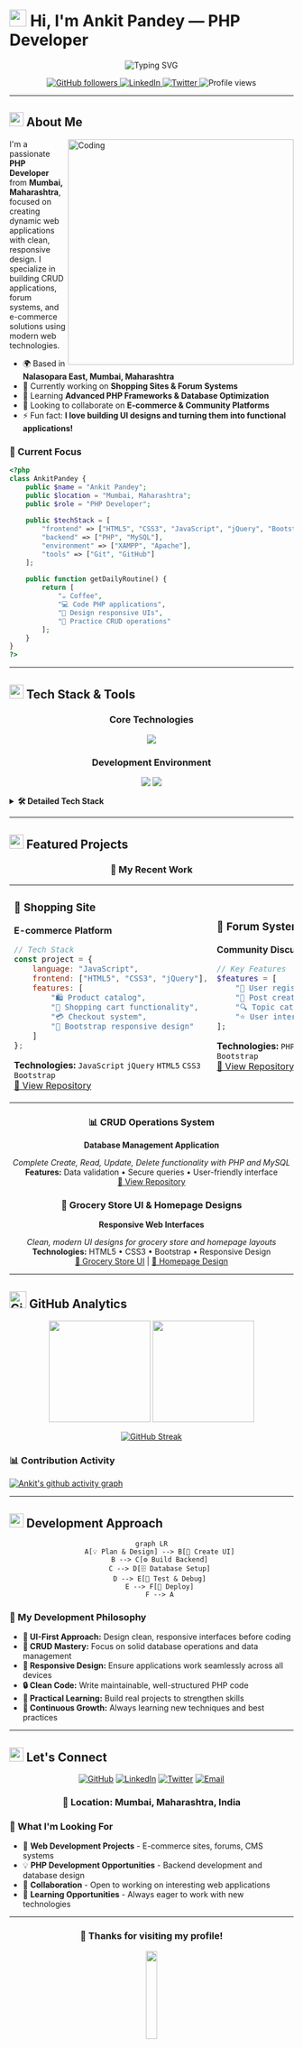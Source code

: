 # <img src="https://raw.githubusercontent.com/MartinHeinz/MartinHeinz/master/wave.gif" width="30px" height="30px" /> Hi, I'm Ankit Pandey — PHP Developer

<div align="center">
  <img src="https://readme-typing-svg.herokuapp.com/?lines=PHP+Developer+from+Mumbai;HTML5+%7C+CSS3+%7C+JavaScript+%7C+jQuery;Bootstrap+%7C+PHP+%7C+MySQL+%7C+XAMPP;Building+Dynamic+Web+Applications&font=Roboto&size=20&duration=3500&pause=1000&center=true&width=650&height=50&color=2F81F7" alt="Typing SVG">
</div>

<p align="center">
  <a href="https://github.com/ankit956151">
    <img src="https://img.shields.io/github/followers/ankit956151?label=Follow&style=for-the-badge&logo=github&color=blue&labelColor=black" alt="GitHub followers">
  </a>
  <a href="https://www.linkedin.com/in/ankit-pandey-1b0ba1215/">
    <img src="https://img.shields.io/badge/LinkedIn-Connect-blue?style=for-the-badge&logo=linkedin&logoColor=white&labelColor=black" alt="LinkedIn">
  </a>
  <a href="https://x.com/Sit124A">
    <img src="https://img.shields.io/badge/Twitter-Follow-1DA1F2?style=for-the-badge&logo=twitter&logoColor=white&labelColor=black" alt="Twitter">
  </a>
  <img src="https://komarev.com/ghpvc/?username=ankit956151&label=Profile%20views&color=0e75b6&style=for-the-badge" alt="Profile views">
</p>

---

## <img src="https://media2.giphy.com/media/QssGEmpkyEOhBCb7e1/giphy.gif?cid=ecf05e47a0n3gi1bfqntqmob8g9aid1oyj2wr3ds3mg700bl&rid=giphy.gif" width="25"> About Me

<img align="right" alt="Coding" width="400" src="https://cdn.dribbble.com/users/1162077/screenshots/3848914/programmer.gif">

I'm a passionate **PHP Developer** from **Mumbai, Maharashtra**, focused on creating dynamic web applications with clean, responsive design. I specialize in building CRUD applications, forum systems, and e-commerce solutions using modern web technologies.

- 🌍 Based in **Nalasopara East, Mumbai, Maharashtra**
- 🔭 Currently working on **Shopping Sites & Forum Systems**
- 🌱 Learning **Advanced PHP Frameworks & Database Optimization**
- 👯 Looking to collaborate on **E-commerce & Community Platforms**
- ⚡ Fun fact: **I love building UI designs and turning them into functional applications!**

### 🎯 Current Focus
```php
<?php
class AnkitPandey {
    public $name = "Ankit Pandey";
    public $location = "Mumbai, Maharashtra";
    public $role = "PHP Developer";
    
    public $techStack = [
        "frontend" => ["HTML5", "CSS3", "JavaScript", "jQuery", "Bootstrap"],
        "backend" => ["PHP", "MySQL"],
        "environment" => ["XAMPP", "Apache"],
        "tools" => ["Git", "GitHub"]
    ];
    
    public function getDailyRoutine() {
        return [
            "☕ Coffee",
            "💻 Code PHP applications", 
            "🎨 Design responsive UIs",
            "🔄 Practice CRUD operations"
        ];
    }
}
?>
```

---

## <img src="https://media2.giphy.com/media/QssGEmpkyEOhBCb7e1/giphy.gif?cid=ecf05e47a0n3gi1bfqntqmob8g9aid1oyj2wr3ds3mg700bl&rid=giphy.gif" width="25"> Tech Stack & Tools

<div align="center">

### Core Technologies
<p>
  <img src="https://skillicons.dev/icons?i=html,css,js,jquery,bootstrap,php,mysql&theme=dark" />
</p>

### Development Environment
<p>
  <img src="https://img.shields.io/badge/XAMPP-FB7A24?style=for-the-badge&logo=xampp&logoColor=white" />
  <img src="https://img.shields.io/badge/Apache-D22128?style=for-the-badge&logo=apache&logoColor=white" />
</p>

</div>

<details>
<summary><b>🛠️ Detailed Tech Stack</b></summary>

| Category | Technologies |
|----------|-------------|
| **Backend** | ![PHP](https://img.shields.io/badge/PHP-777BB4?style=flat-square&logo=php&logoColor=white) ![MySQL](https://img.shields.io/badge/MySQL-4479A1?style=flat-square&logo=mysql&logoColor=white) |
| **Frontend** | ![HTML5](https://img.shields.io/badge/HTML5-E34F26?style=flat-square&logo=html5&logoColor=white) ![CSS3](https://img.shields.io/badge/CSS3-1572B6?style=flat-square&logo=css3&logoColor=white) ![JavaScript](https://img.shields.io/badge/JavaScript-F7DF1E?style=flat-square&logo=javascript&logoColor=black) ![jQuery](https://img.shields.io/badge/jQuery-0868AC?style=flat-square&logo=jquery&logoColor=white) ![Bootstrap](https://img.shields.io/badge/Bootstrap-7952B3?style=flat-square&logo=bootstrap&logoColor=white) |
| **Development** | ![XAMPP](https://img.shields.io/badge/XAMPP-FB7A24?style=flat-square&logo=xampp&logoColor=white) ![Apache](https://img.shields.io/badge/Apache-D22128?style=flat-square&logo=apache&logoColor=white) |
| **Version Control** | ![Git](https://img.shields.io/badge/Git-F05032?style=flat-square&logo=git&logoColor=white) ![GitHub](https://img.shields.io/badge/GitHub-181717?style=flat-square&logo=github&logoColor=white) |

</details>

---

## <img src="https://media.giphy.com/media/iY8CRBdQXODJSCERIr/giphy.gif" width="25"> Featured Projects

<div align="center">

### 🚀 My Recent Work

</div>

<table>
<tr>
<td width="50%">

### 🛒 Shopping Site
**E-commerce Platform**

```javascript
// Tech Stack
const project = {
    language: "JavaScript",
    frontend: ["HTML5", "CSS3", "jQuery"],
    features: [
        "🛍️ Product catalog",
        "🛒 Shopping cart functionality", 
        "💳 Checkout system",
        "📱 Bootstrap responsive design"
    ]
};
```

**Technologies:** `JavaScript` `jQuery` `HTML5` `CSS3` `Bootstrap`  
[🔗 View Repository](https://github.com/ankit956151/Shopping_site)

</td>
<td width="50%">

### 💬 Forum System
**Community Discussion Platform**

```php
// Key Features  
$features = [
    "👥 User registration & login",
    "📝 Post creation & replies", 
    "🔍 Topic categorization",
    "⭐ User interactions"
];
```

**Technologies:** `PHP` `MySQL` `HTML5` `CSS3` `Bootstrap`  
[🔗 View Repository](https://github.com/ankit956151/forum)

</td>
</tr>
</table>

<div align="center">

### 📊 CRUD Operations System
**Database Management Application**

*Complete Create, Read, Update, Delete functionality with PHP and MySQL*  
**Features:** Data validation • Secure queries • User-friendly interface  
[🔗 View Repository](https://github.com/ankit956151/crud-using-php)

### 🏪 Grocery Store UI & Homepage Designs
**Responsive Web Interfaces**

*Clean, modern UI designs for grocery store and homepage layouts*  
**Technologies:** HTML5 • CSS3 • Bootstrap • Responsive Design  
[🔗 Grocery Store UI](https://github.com/ankit956151/grocery-store-ui) | [🔗 Homepage Design](https://github.com/ankit956151/homepage-ui-design)

</div>

---

## <img src="https://media.giphy.com/media/W5eoZHPpUx9sapR0eu/giphy.gif" width="30px" alt="Git"/> GitHub Analytics

<div align="center">
  
<img height="180em" src="https://github-readme-stats.vercel.app/api?username=ankit956151&show_icons=true&theme=tokyonight&include_all_commits=true&count_private=true"/>
<img height="180em" src="https://github-readme-stats.vercel.app/api/top-langs/?username=ankit956151&layout=compact&langs_count=6&theme=tokyonight"/>

</div>

<div align="center">
  
[![GitHub Streak](https://streak-stats.demolab.com/?user=ankit956151&theme=tokyonight)](https://git.io/streak-stats)

</div>

### 📊 Contribution Activity
[![Ankit's github activity graph](https://github-readme-activity-graph.vercel.app/graph?username=ankit956151&theme=tokyo-night)](https://github.com/ankit956151)

---

## <img src="https://media.giphy.com/media/LnQjpWaON8nhr21vNW/giphy.gif" width="25"> Development Approach

<div align="center">

```mermaid
graph LR
    A[💡 Plan & Design] --> B[🎨 Create UI]
    B --> C[⚙️ Build Backend]
    C --> D[🗄️ Database Setup]
    D --> E[🧪 Test & Debug]
    E --> F[🚀 Deploy]
    F --> A
```

</div>

### 🎯 My Development Philosophy
- **🎨 UI-First Approach:** Design clean, responsive interfaces before coding
- **🔧 CRUD Mastery:** Focus on solid database operations and data management
- **📱 Responsive Design:** Ensure applications work seamlessly across all devices  
- **🔒 Clean Code:** Write maintainable, well-structured PHP code
- **🧪 Practical Learning:** Build real projects to strengthen skills
- **🌱 Continuous Growth:** Always learning new techniques and best practices

---

## <img src="https://media.giphy.com/media/j2pOGeGYKe2xCCKwfi/giphy.gif" width="25"> Let's Connect

<div align="center">

[![GitHub](https://img.shields.io/badge/GitHub-100000?style=for-the-badge&logo=github&logoColor=white)](https://github.com/ankit956151)
[![LinkedIn](https://img.shields.io/badge/LinkedIn-0077B5?style=for-the-badge&logo=linkedin&logoColor=white)](https://www.linkedin.com/in/ankit-pandey-1b0ba1215/)
[![Twitter](https://img.shields.io/badge/Twitter-1DA1F2?style=for-the-badge&logo=twitter&logoColor=white)](https://x.com/Sit124A)
[![Email](https://img.shields.io/badge/Email-D14836?style=for-the-badge&logo=gmail&logoColor=white)](mailto:ankit.pandey01409@gmail.com)

### 📍 Location: Mumbai, Maharashtra, India

</div>

### 💼 What I'm Looking For
- 🚀 **Web Development Projects** - E-commerce sites, forums, CMS systems
- 💡 **PHP Development Opportunities** - Backend development and database design
- 🤝 **Collaboration** - Open to working on interesting web applications
- 🌟 **Learning Opportunities** - Always eager to work with new technologies

---

<div align="center">

### 🌟 Thanks for visiting my profile! 

<img src="https://media.giphy.com/media/jpVnC65DmYeyRL4LHS/giphy.gif" width="20%">

**💬 Let's build something amazing together! Feel free to explore my repositories and reach out for collaboration.**

### 🔥 Recent Activity
```php
echo "Currently working on: Shopping sites, Forum systems, and UI designs";
echo "Next goal: Advanced PHP frameworks and API development";
```

![Snake animation](https://github.com/ankit956151/ankit956151/blob/output/github-contribution-grid-snake.svg)

</div>
